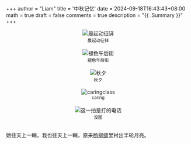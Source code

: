 +++
author = "Liam"
title = '中秋记忆'
date = 2024-09-18T16:43:43+08:00
math = true 
draft = false
comments = true
description = "{{ .Summary }}"
+++

<div style="display: flex; justify-content: center; flex-direction: column; align-items: center;">
  <img src="/images/中秋之三国。png" alt="晨起动征铎" class="img-apple">
  <small style="text-align: center;">晨起动征铎</small>
</div>

<br>

<div style="display: flex; justify-content: center; flex-direction: column; align-items: center;">
  <img src="/images/中秋之老街。png" alt="褪色午后街" class="img-apple">
  <small style="text-align: center;">褪色午后街</small>
</div>

<br>

<div style="display: flex; justify-content: center; flex-direction: column; align-items: center;">
  <img src="/images/中秋之落日。png" alt="秋夕" class="img-apple">
  <small style="text-align: center;">秋夕</small>
</div>

<br>

<div style="display: flex; justify-content: center; flex-direction: column; align-items: center;">
  <img src="/images/中秋之开车。png" alt="caringclass"="img-apple">
  <small style="text-align: center;">caring</small>
</div>

<br>

<div style="display: flex; justify-content: center; flex-direction: column; align-items: center;">
  <img src="/images/??.png" alt="这一拍是打的电话"class="img-apple">
  <small style="text-align: center;">没图</small>
</div>

<br>

她往天上一睄，我也往天上一睄，原来[杨柳缝](https://liam-zhong.github.io/post/jiangjiang/)里衬出半轮月亮。
